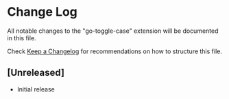# Change Log

All notable changes to the "go-toggle-case" extension will be documented in this file.

Check [Keep a Changelog](http://keepachangelog.com/) for recommendations on how to structure this file.

## [Unreleased]

- Initial release